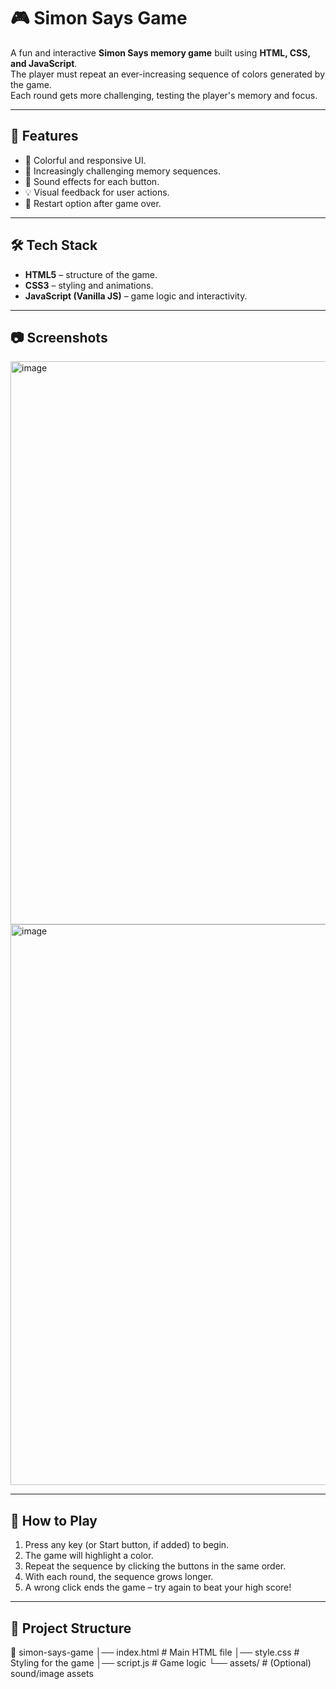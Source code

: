# 🎮 Simon Says Game

A fun and interactive **Simon Says memory game** built using **HTML, CSS, and JavaScript**.  
The player must repeat an ever-increasing sequence of colors generated by the game.  
Each round gets more challenging, testing the player's memory and focus.

---

## 🚀 Features
- 🎨 Colorful and responsive UI.  
- 🧠 Increasingly challenging memory sequences.  
- 🎵 Sound effects for each button.  
- 💡 Visual feedback for user actions.  
- 🔁 Restart option after game over.  

---

## 🛠️ Tech Stack
- **HTML5** – structure of the game.  
- **CSS3** – styling and animations.  
- **JavaScript (Vanilla JS)** – game logic and interactivity.  

---

## 📷 Screenshots
<img width="1898" height="901" alt="image" src="https://github.com/user-attachments/assets/10b9d2e1-c9d8-4c8c-b456-b117289749d7" />
<img width="1893" height="897" alt="image" src="https://github.com/user-attachments/assets/176b5b2b-a2ae-4383-a145-1434c3fb4d5f" />




---

## 🎯 How to Play
1. Press any key (or Start button, if added) to begin.  
2. The game will highlight a color.  
3. Repeat the sequence by clicking the buttons in the same order.  
4. With each round, the sequence grows longer.  
5. A wrong click ends the game – try again to beat your high score!  

---

## 📂 Project Structure
📁 simon-says-game
│── index.html # Main HTML file
│── style.css # Styling for the game
│── script.js # Game logic
└── assets/ # (Optional) sound/image assets
